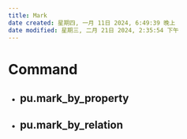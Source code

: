 ```yaml
---
title: Mark
date created: 星期四, 一月 11日 2024, 6:49:39 晚上
date modified: 星期三, 二月 21日 2024, 2:35:54 下午
---
```


# Command
- pu.mark_by_property
	- 
- pu.mark_by_relation
	- 